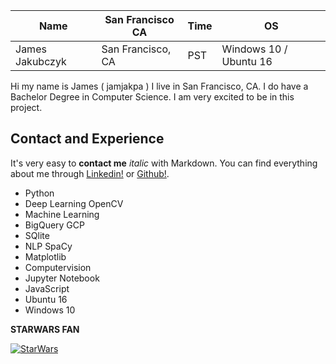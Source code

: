 Name | San Francisco CA | Time | OS | 
------------ | ------------- | ------------- | ------------
James Jakubczyk | San Francisco, CA | PST | Windows 10 / Ubuntu 16

Hi my name is James ( jamjakpa ) I live in San Francisco, CA.
I do have a Bachelor Degree in Computer Science.
I am very excited to be in this project.

## Contact and Experience

It's very easy to **contact me**  *italic* with Markdown. You can find everything about me through [Linkedin!](https://www.linkedin.com/in/james-jakubczyk-318b2753/) or [Github!](https://github.com/jamjakpa).

* Python
* Deep Learning OpenCV 
* Machine Learning
* BigQuery GCP
* SQlite
* NLP SpaCy
* Matplotlib
* Computervision
* Jupyter Notebook 
* JavaScript
* Ubuntu 16
* Windows 10


**STARWARS FAN** 

[![StarWars](http://img.youtube.com/vi/l99Yilm6V4s/0.jpg)](https://www.youtube.com/watch?v=l99Yilm6V4s)


 
